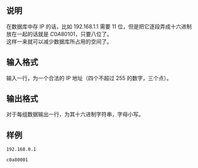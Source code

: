 <h2>说明</h2>

在数据库中存 IP 的话，比如 $192.168.1.1$ 需要 $11$ 位，但是把它逐段弄成十六进制放在一起的话就是 $C0A80101$，只要八位了。<br />
这样一来就可以减少数据库所占用的空间了。
<h2>输入格式</h2>

输入一行，为一个合法的 IP 地址（四个不超过 $255$ 的数字，三个点）。

<h2>输出格式</h2>

对于每组数据输出一行，为其十六进制字符串，字母小写。

<h2>样例</h2>
<pre><code class="language-input1">192.168.0.1</code></pre><pre><code class="language-output1">c0a80001</code></pre>
